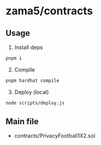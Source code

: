 # zama5/contracts

## Usage

1. Install deps

```bash
pnpm i
```

2. Compile

```bash
pnpm hardhat compile
```

3. Deploy (local)

```bash
node scripts/deploy.js
```

## Main file
- contracts/PrivacyFootball1X2.sol
